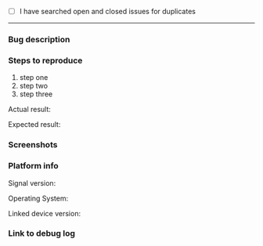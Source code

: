 <!--
Please fill out this template with all the information you have. We can't do much without
both logs and a detailed description of what you encountered. Please do your best!

Please note that this tracker is only for bugs and feature requests. Please try these
locations if you have a question or comment:

  https://community.signalusers.org/
  http://support.signal.org/
  support@signal.org

Lastly, be sure to preview your issue before saving. Thanks!
-->

* [ ] I have searched open and closed issues for duplicates
  <!--
    You can search all issues here:
      https://github.com/signalapp/Signal-Desktop/issues?utf8=%E2%9C%93&q=is%3Aissue
    Replace [ ] with [X] once you've searched
  -->

---

### Bug description

<!-- Give an overall summary of the issue. -->

### Steps to reproduce

<!-- Using bullet points, list the steps that reproduce the bug. -->

1.  step one
2.  step two
3.  step three

Actual result:

<!-- Describe the details of the buggy behaviour. -->

Expected result:

<!-- Describe in detail what the correct behavior should be. -->

### Screenshots

<!--
How to take screenshots on all OSes: https://www.take-a-screenshot.org/
You can drag and drop images into this text box.
-->

### Platform info

Signal version:

<!-- You can see Signal's version number at Help -> About or File -> About Signal Desktop -->

Operating System:

<!-- Instructions for finding your OS version are here: http://whatsmyos.com/ -->

Linked device version:

<!-- Android: Settings -> Advanced,  iOS: Settings -> General -> About -->

### Link to debug log

<!--
Immediately after the bug has happened, submit a debug log via View -> Debug Log, then copy that URL here.

In most cases, a log from your other devices is also useful:
  Android: https://support.signal.org/hc/en-us/articles/212535838
  iOS: https://support.signal.org/hc/en-us/articles/229676507
-->
